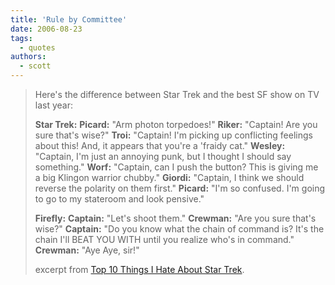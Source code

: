 ```yaml
---
title: 'Rule by Committee'
date: 2006-08-23
tags:
  - quotes
authors:
  - scott
---
```


> Here's the difference between Star Trek and the best SF show on TV last year:
>
> **Star Trek:** **Picard:** "Arm photon torpedoes!" **Riker:** "Captain! Are you sure that's wise?" **Troi:** "Captain! I'm picking up conflicting feelings about this! And, it appears that you're a 'fraidy cat." **Wesley:** "Captain, I'm just an annoying punk, but I thought I should say something." **Worf:** "Captain, can I push the button? This is giving me a big Klingon warrior chubby." **Giordi:** "Captain, I think we should reverse the polarity on them first." **Picard:** "I'm so confused. I'm going to go to my stateroom and look pensive."
>
> **Firefly:** **Captain:** "Let's shoot them." **Crewman:** "Are you sure that's wise?" **Captain:** "Do you know what the chain of command is? It's the chain I'll BEAT YOU WITH until you realize who's in command." **Crewman:** "Aye Aye, sir!"
>
> excerpt from [Top 10 Things I Hate About Star Trek](http://ufies.org/txt/startrek.html).
